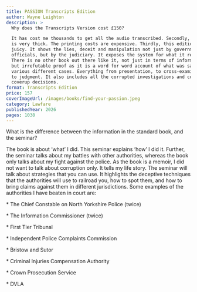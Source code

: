 ```yaml
---
title: PASSION Transcripts Edition
author: Wayne Leighton
description: >
  Why does the Transcripts Version cost £150?

  It has cost me thousands to get all the audio transcribed. Secondly, the book
  is very thick. The printing costs are expensive. Thirdly, this edition is
  juicy. It shows the lies, deceit and manipulation not just by government
  officials, but by the judiciary. It exposes the system for what it really is.
  There is no other book out there like it, not just in terms of information,
  but irrefutable proof as it is a word for word account of what was said in the
  various different cases. Everything from presentation, to cross-examination,
  to judgment. It also includes all the corrupted investigations and complaint
  coverup decisions.
format: Transcripts Edition
price: 157
coverImageUrl: /images/books/find-your-passion.jpeg
category: Lawfare
publishedYear: 2026
pages: 1038
---
```


What is the difference between the information in the standard book, and the seminar?

The book is about ‘what’ I did. This seminar explains ‘how’ I did it. Further, the seminar talks about my battles with other authorities, whereas the book only talks about my fight against the police. As the book is a memoir, I did not want to talk about corruption only. It tells my life story. The seminar will talk about strategies that you can use. It highlights the deceptive techniques that the authorities will use to railroad you, how to spot them, and how to bring claims against them in different jurisdictions. Some examples of the authorities I have beaten in court are:

\*  The Chief Constable on North Yorkshire Police (twice)

\*  The Information Commissioner (twice)

\*  First Tier Tribunal

\*  Independent Police Complaints Commission

\*  Bristow and Sutor

\*  Criminal Injuries Compensation Authority

\*  Crown Prosecution Service

\*  DVLA

```
```
